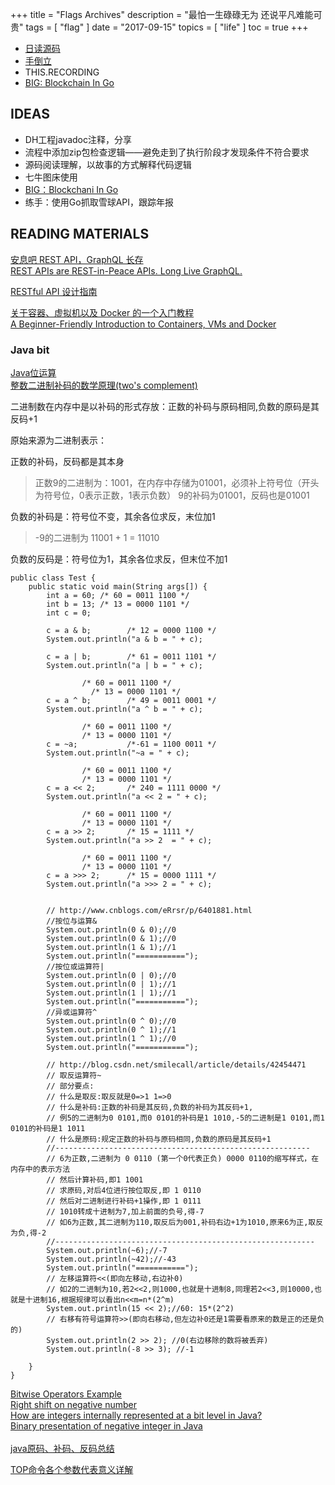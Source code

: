 +++
title = "Flags Archives"
description = "最怕一生碌碌无为 还说平凡难能可贵"
tags = [
    "flag"
]
date = "2017-09-15"
topics = [
    "life"
]
toc = true
+++

- [日读源码](../soure_code_reading/)
- [手倒立](../the_road_to_handstand/)
- THIS.RECORDING
- [BIG: Blockchain In Go](https://jeiwan.cc/tags/blockchain/)



## IDEAS


- DH工程javadoc注释，分享
- 流程中添加zip包检查逻辑——避免走到了执行阶段才发现条件不符合要求
- 源码阅读理解，以故事的方式解释代码逻辑
- 七牛图床使用
- [BIG：Blockchani In Go](https://jeiwan.cc/tags/blockchain/)
- 练手：使用Go抓取雪球API，跟踪年报


## READING MATERIALS



[安息吧 REST API，GraphQL 长存](http://www.zcfy.cc/article/rest-apis-are-rest-in-peace-apis-long-live-graphql-3935.html)</br>
[REST APIs are REST-in-Peace APIs. Long Live GraphQL.](https://medium.freecodecamp.org/rest-apis-are-rest-in-peace-apis-long-live-graphql-d412e559d8e4)</br>

[RESTful API 设计指南](http://www.ruanyifeng.com/blog/2014/05/restful_api)


[关于容器、虚拟机以及 Docker 的一个入门教程](http://zcfy.cc/article/a-beginner-friendly-introduction-to-containers-vms-and-docker-4139.html?hmsr=toutiao.io&utm_medium=toutiao.io&utm_source=toutiao.io)</br>
[A Beginner-Friendly Introduction to Containers, VMs and Docker](https://medium.freecodecamp.org/a-beginner-friendly-introduction-to-containers-vms-and-docker-79a9e3e119b)


### Java bit
[Java位运算](http://www.cnblogs.com/zhengtao/articles/1916751.html)</br>
[整数二进制补码的数学原理(two's complement)](http://www.cnblogs.com/effulgent/archive/2011/10/30/two_s_complement.html)</br>

二进制数在内存中是以补码的形式存放：正数的补码与原码相同,负数的原码是其反码+1

原始来源为二进制表示：

正数的补码，反码都是其本身

>正数9的二进制为：1001，在内存中存储为01001，必须补上符号位（开头为符号位，0表示正数，1表示负数）
>9的补码为01001，反码也是01001


负数的补码是：符号位不变，其余各位求反，末位加1 

>-9的二进制为 11001 + 1 = 11010


负数的反码是：符号位为1，其余各位求反，但末位不加1

```
public class Test {
	public static void main(String args[]) {
        int a = 60;	/* 60 = 0011 1100 */
        int b = 13;	/* 13 = 0000 1101 */
        int c = 0;

        c = a & b;        /* 12 = 0000 1100 */
        System.out.println("a & b = " + c);

        c = a | b;        /* 61 = 0011 1101 */
        System.out.println("a | b = " + c);

      			/* 60 = 0011 1100 */
                  /* 13 = 0000 1101 */
        c = a ^ b;        /* 49 = 0011 0001 */
        System.out.println("a ^ b = " + c);

      			/* 60 = 0011 1100 */
      			/* 13 = 0000 1101 */
        c = ~a;           /*-61 = 1100 0011 */
        System.out.println("~a = " + c);

      			/* 60 = 0011 1100 */
      			/* 13 = 0000 1101 */
        c = a << 2;       /* 240 = 1111 0000 */
        System.out.println("a << 2 = " + c);

     			/* 60 = 0011 1100 */
      			/* 13 = 0000 1101 */
        c = a >> 2;       /* 15 = 1111 */
        System.out.println("a >> 2  = " + c);

      			/* 60 = 0011 1100 */
      			/* 13 = 0000 1101 */
        c = a >>> 2;      /* 15 = 0000 1111 */
        System.out.println("a >>> 2 = " + c);


        // http://www.cnblogs.com/eRrsr/p/6401881.html
        //按位与运算&
        System.out.println(0 & 0);//0
        System.out.println(0 & 1);//0
        System.out.println(1 & 1);//1
        System.out.println("===========");
        //按位或运算符|
        System.out.println(0 | 0);//0
        System.out.println(0 | 1);//1
        System.out.println(1 | 1);//1
        System.out.println("===========");
        //异或运算符^
        System.out.println(0 ^ 0);//0
        System.out.println(0 ^ 1);//1
        System.out.println(1 ^ 1);//0
        System.out.println("===========");

        // http://blog.csdn.net/smilecall/article/details/42454471
        // 取反运算符~
        // 部分要点:
        // 什么是取反:取反就是0=>1 1=>0
        // 什么是补码:正数的补码是其反码,负数的补码为其反码+1,
        // 例5的二进制为0 0101,而0 0101的补码是1 1010,-5的二进制是1 0101,而1 0101的补码是1 1011
        // 什么是原码:规定正数的补码与原码相同,负数的原码是其反码+1
        //---------------------------------------------------------
        // 6为正数,二进制为 0 0110 (第一个0代表正负) 0000 0110的缩写样式，在内存中的表示方法
        // 然后计算补码,即1 1001
        // 求原码,对后4位进行按位取反,即 1 0110
        // 然后对二进制进行补码+1操作,即 1 0111
        // 1010转成十进制为7,加上前面的负号,得-7
        // 如6为正数,其二进制为110,取反后为001,补码右边+1为1010,原来6为正,取反为负,得-2
        //----------------------------------------------------------
        System.out.println(~6);//-7
        System.out.println(~42);//-43
        System.out.println("===========");
        // 左移运算符<<(即向左移动,右边补0)
        // 如2的二进制为10,若2<<2,则1000,也就是十进制8,同理若2<<3,则10000,也就是十进制16,根据规律可以看出n<<m=n*(2^m)
        System.out.println(15 << 2);//60: 15*(2^2)
        // 右移有符号运算符>>(即向右移动,但左边补0还是1需要看原来的数是正的还是负的)
        System.out.println(2 >> 2); //0(右边移除的数将被丢弃)
        System.out.println(-8 >> 3); //-1

    }
}
```
[Bitwise Operators Example](https://www.tutorialspoint.com/java/java_bitwise_operators_examples.htm)</br>
[Right shift on negative number](https://stackoverflow.com/questions/15457893/java-right-shift-on-negative-number)</br>
[How are integers internally represented at a bit level in Java?](https://stackoverflow.com/questions/13422259/how-are-integers-internally-represented-at-a-bit-level-in-java)</br>
[Binary presentation of negative integer in Java](https://stackoverflow.com/questions/26315782/binary-presentation-of-negative-integer-in-java)</br>
</br>
[java原码、补码、反码总结](http://blog.csdn.net/qq_30739519/article/details/50991484)


[TOP命令各个参数代表意义详解](https://blog.linuxeye.cn/139.html)</br>
